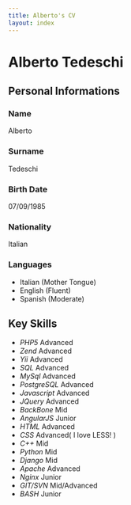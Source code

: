 ```yaml
---
title: Alberto's CV
layout: index
---
```


# Alberto Tedeschi #

## Personal Informations ##
### Name ###
Alberto
### Surname ###
Tedeschi
### Birth Date ###
07/09/1985 
### Nationality ###
Italian
### Languages ###
* Italian (Mother Tongue)
* English (Fluent)
* Spanish (Moderate)

## Key Skills ##
* _PHP5_ 
Advanced
* _Zend_ 
Advanced
* _Yii_ 
Advanced
* _SQL_ 
Advanced
* _MySql_ 
Advanced
* _PostgreSQL_ 
Advanced
* _Javascript_ 
Advanced
* _JQuery_ 
Advanced
* _BackBone_ 
Mid
* _AngularJS_ 
Junior
* _HTML_ 
Advanced
* _CSS_ 
Advanced( I love LESS! )
* _C++_ 
Mid
* _Python_ 
Mid
* _Django_ 
Mid
* _Apache_ 
Advanced
* _Nginx_ 
Junior
* _GIT/SVN_ 
Mid/Advanced
* _BASH_ 
Junior